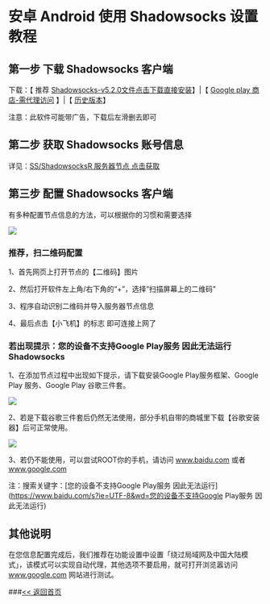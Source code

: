 # 安卓 Android 使用 Shadowsocks 设置教程

## 第一步 下载 Shadowsocks 客户端

下载：【 推荐 [Shadowsocks-v5.2.0文件点击下载直接安装](https://fs-im-kefu.7moor-fs1.com/ly/4d2c3f00-7d4c-11e5-af15-41bf63ae4ea0/ac92871d6838576e/shadowsocks--universal-5.2.0.apk)】|【 [Google play 商店-需代理访问](https://play.google.com/store/apps/details?id=com.github.shadowsocks) 】|【 [历史版本](https://pan.quark.cn/s/c5a3a0e3fefc)】

注意：此软件可能带广告，下载后左滑删去即可

## 第二步 获取 Shadowsocks 账号信息

详见：[SS/ShadowsocksR 服务器节点 点击获取](ss.md)

## 第三步 配置 Shadowsocks 客户端

有多种配置节点信息的方法，可以根据你的习惯和需要选择

![](https://i.postimg.cc/s2vZt2YR/android1.png)

### 推荐，扫二维码配置

1、首先网页上打开节点的【二维码】图片

2、然后打开软件左上角/右下角的“+”，选择“扫描屏幕上的二维码”

3、程序自动识别二维码并导入服务器节点信息

4、最后点击【小飞机】的标志 即可连接上网了

### 若出现提示：您的设备不支持Google Play服务 因此无法运行Shadowsocks

1、在添加节点过程中出现如下提示，请下载安装Google Play服务框架、Google Play 服务、Google Play 谷歌三件套。

![](https://i.postimg.cc/wBZsHd2R/android2.png)


2、若是下载谷歌三件套后仍然无法使用，部分手机自带的商城里下载【谷歌安装器】后可正常使用。

![](https://i.postimg.cc/4dcHxF2L/android3.png)

3、若仍不能使用，可以尝试ROOT你的手机，请访问 www.baidu.com 或者 www.google.com

注：搜索关键字：[您的设备不支持Google Play服务 因此无法运行](https://www.baidu.com/s?ie=UTF-8&wd=您的设备不支持Google Play服务 因此无法运行)

## 其他说明

在您信息配置完成后，我们推荐在功能设置中设置「绕过局域网及中国大陆模式」，该模式可以实现自动代理，其他选项不要启用，就可打开浏览嚣访问 www.google.com 网站进行测试。

###[<< 返回首页](https://iosrjk.github.io/xhj/) 

